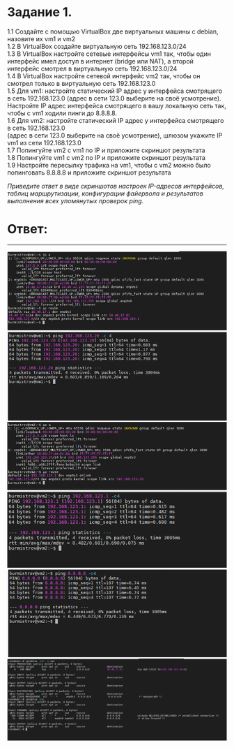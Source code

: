 # Задание 1.
1.1 Создайте с помощью VirtualBox две виртуальных машины с debian, назовите их vm1 и vm2  
1.2 В VirtualBox создайте виртуальную сеть 192.168.123.0/24  
1.3 В VirtualBox настройте сетевые интерфейсы vm1 так, чтобы один интерфейс имел доступ в интернет (bridge или NAT), 
а второй интерфейс смотрел в виртуальную сеть 192.168.123.0/24  
1.4 В VirtualBox настройте сетевой интерфейс vm2 так, чтобы он смотрел только в виртуальную сеть 192.168.123.0  
1.5 Для vm1: настройте статический IP адрес у интерфейса смотрящего в сеть 192.168.123.0 (адрес в сети 123.0 выберите
на своё усмотрение). Настройте IP адрес интерфейса смотрящего в вашу локальную сеть так, чтобы c vm1 ходили пинги 
до 8.8.8.8.  
1.6 Для vm2: настройте статический IP адрес у интерфейса смотрящего в сеть 192.168.123.0   
(адрес в сети 123.0 выберите на своё усмотрение), шлюзом укажите IP vm1 из сети 192.168.123.0  
1.7 Попингуйте vm2 с vm1 по IP и приложите скриншот результата  
1.8 Попингуйте vm1 с vm2 по IP и приложите скриншот результата  
1.9 Настройте пересылку трафика на vm1, чтобы с vm2 можно было попинговать 8.8.8.8 и приложите скриншот результата  

*Приведите ответ в виде скриншотов настроек IP-адресов интерфейсов, таблиц маршрутизации, конфигурации файервола и 
результатов выполнения всех упомянутых проверок ping.*

# Ответ:

---
![pic1](1.png)  
![pic2](2.png)  
![pic3](3.png)  
![pic4](4.PNG)  
![pic5](5.PNG)  
![pic6](8.PNG)  